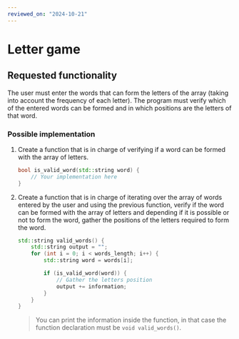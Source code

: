 ```yaml
---
reviewed_on: "2024-10-21"
---
```


# Letter game

## Requested functionality

The user must enter the words that can form the letters of the array (taking into account the frequency of each letter). The program must verify which of the entered words can be formed and in which positions are the letters of that word.

### Possible implementation

1. Create a function that is in charge of verifying if a word can be formed with the array of letters.

    ```CPP
    bool is_valid_word(std::string word) {
        // Your implementation here
    }
    ```

2. Create a function that is in charge of iterating over the array of words entered by the user and using the previous function, verify if the word can be formed with the array of letters and depending if it is possible or not to form the word, gather the positions of the letters required to form the word.

    ```CPP
    std::string valid_words() {
        std::string output = "";
        for (int i = 0; i < words_length; i++) {
            std::string word = words[i];

            if (is_valid_word(word)) {
                // Gather the letters position
                output += information;
            }
        }
    }
    ```

    > You can print the information inside the function, in that case the function declaration must be `void valid_words()`.
